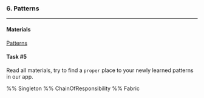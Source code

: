 ### 6. Patterns

----
#### Materials

[Patterns](https://refactoring.guru/design-patterns)

#### Task #5

Read all materials, try to find a `proper` place to your newly learned patterns in our app.

%% Singleton
%% ChainOfResponsibility
%%  Fabric
